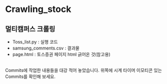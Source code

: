 # Crawling_stock

## 멀티캠퍼스 크롤링

- Toss_list.py : 실행 코드
- samsung_comments.csv : 결과물
- page.html : 토스증권 페이지 html 긁어온 것(참고용)

<br>
Commits에 작업한 내용들을 대강 적어 놓았습니다. 위쪽에 시계 타이머 이모티콘 있는 Commits를 확인해 보세요.
